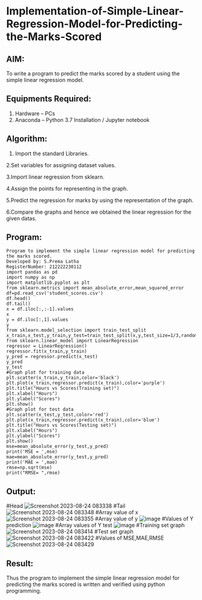 # Implementation-of-Simple-Linear-Regression-Model-for-Predicting-the-Marks-Scored

## AIM:
To write a program to predict the marks scored by a student using the simple linear regression model.

## Equipments Required:
1. Hardware – PCs
2. Anaconda – Python 3.7 Installation / Jupyter notebook

## Algorithm:

  1. Import the standard Libraries.
   
  2.Set variables for assigning dataset values.

  3.Import linear regression from sklearn.

  4.Assign the points for representing in the graph.

  5.Predict the regression for marks by using the representation of the graph.

  6.Compare the graphs and hence we obtained the linear regression for the given datas. 

## Program:
```
Program to implement the simple linear regression model for predicting the marks scored.
Developed by: S.Prema Latha
RegisterNumber: 212222230112
import pandas as pd
import numpy as np
import matplotlib.pyplot as plt
from sklearn.metrics import mean_absolute_error,mean_squared_error
df=pd.read_csv('student_scores.csv')
df.head()
df.tail()
x = df.iloc[:,:-1].values
x
y = df.iloc[:,1].values
y
from sklearn.model_selection import train_test_split
x_train,x_test,y_train,y_test=train_test_split(x,y,test_size=1/3,random_state=0)
from sklearn.linear_model import LinearRegression
regressor = LinearRegression()
regressor.fit(x_train,y_train)
y_pred = regressor.predict(x_test)
y_pred
y_test
#Graph plot for training data
plt.scatter(x_train,y_train,color='black')
plt.plot(x_train,regressor.predict(x_train),color='purple')
plt.title("Hours vs Scores(Training set)")
plt.xlabel("Hours")
plt.ylabel("Scores")
plt.show()
#Graph plot for test data
plt.scatter(x_test,y_test,color='red')
plt.plot(x_train,regressor.predict(x_train),color='blue')
plt.title("Hours vs Scores(Testing set)")
plt.xlabel("Hours")
plt.ylabel("Scores")
plt.show()
mse=mean_absolute_error(y_test,y_pred)
print('MSE = ',mse)
mae=mean_absolute_error(y_test,y_pred)
print('MAE = ',mae)
rmse=np.sqrt(mse)
print("RMSE= ",rmse) 
```

## Output:
#Head
![Screenshot 2023-08-24 083338](https://github.com/premalatha-sureshbabu/Implementation-of-Simple-Linear-Regression-Model-for-Predicting-the-Marks-Scored/assets/120620842/26a2dfa1-33a1-4b1e-ba7f-90223b14a44c)
#Tail
![Screenshot 2023-08-24 083348](https://github.com/premalatha-sureshbabu/Implementation-of-Simple-Linear-Regression-Model-for-Predicting-the-Marks-Scored/assets/120620842/00eb96c6-acf9-49c7-a519-4b4a7dd12e4f)
#Array value of x
![Screenshot 2023-08-24 083355](https://github.com/premalatha-sureshbabu/Implementation-of-Simple-Linear-Regression-Model-for-Predicting-the-Marks-Scored/assets/120620842/8a2078d7-1e05-41e2-9c50-ec0503fdc78f)
#Array value of y
![image](https://github.com/premalatha-sureshbabu/Implementation-of-Simple-Linear-Regression-Model-for-Predicting-the-Marks-Scored/assets/120620842/e1efb2ea-4974-4f1d-9d7c-6cb3d08a85b7)
#Values of Y prediction
![image](https://github.com/premalatha-sureshbabu/Implementation-of-Simple-Linear-Regression-Model-for-Predicting-the-Marks-Scored/assets/120620842/2aff540e-f07f-4d4e-8572-76d84ff5ffdf)
#Array values of Y test
![image](https://github.com/premalatha-sureshbabu/Implementation-of-Simple-Linear-Regression-Model-for-Predicting-the-Marks-Scored/assets/120620842/7c54a44d-9412-4bb2-96e8-50a5defdbbc9)
#Training set graph
![Screenshot 2023-08-24 083414](https://github.com/premalatha-sureshbabu/Implementation-of-Simple-Linear-Regression-Model-for-Predicting-the-Marks-Scored/assets/120620842/df032f68-aa8f-48b6-81a3-7b12f50cbbcc)
#Test set graph
![Screenshot 2023-08-24 083422](https://github.com/premalatha-sureshbabu/Implementation-of-Simple-Linear-Regression-Model-for-Predicting-the-Marks-Scored/assets/120620842/63d73c8c-d663-4cc1-b8b4-55a8a159f75d)
#Values of MSE,MAE,RMSE
![Screenshot 2023-08-24 083429](https://github.com/premalatha-sureshbabu/Implementation-of-Simple-Linear-Regression-Model-for-Predicting-the-Marks-Scored/assets/120620842/a6f6fd10-b0a7-443f-ac43-cd1a3ca947a5)


## Result:
Thus the program to implement the simple linear regression model for predicting the marks scored is written and verified using python programming.
